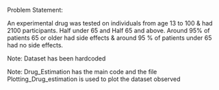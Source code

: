 Problem Statement:

An experimental drug was tested on individuals from age 13 to 100
& had 2100 participants. Half under 65 and Half 65 and above. 
Around 95% of patients 65 or older had side effects &
around 95 % of patients under 65 had no side effects.


Note: Dataset has been hardcoded

Note: Drug_Estimation has the main code and the file Plotting_Drug_estimation is used to plot the dataset observed
